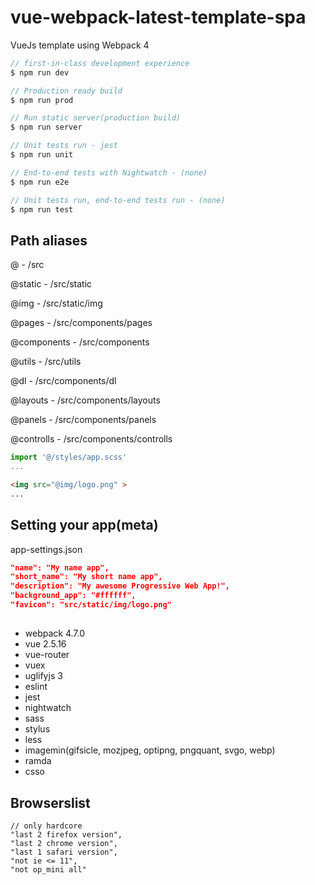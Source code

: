 # vue-webpack-latest-template-spa
VueJs template using Webpack 4

```js
// first-in-class development experience
$ npm run dev

// Production ready build
$ npm run prod

// Run static server(production build)
$ npm run server

// Unit tests run - jest
$ npm run unit

// End-to-end tests with Nightwatch - (none)
$ npm run e2e

// Unit tests run, end-to-end tests run - (none)
$ npm run test
```

## Path aliases

@ - /src

@static - /src/static

@img - /src/static/img

@pages - /src/components/pages

@components - /src/components

@utils - /src/utils

@dl - /src/components/dl

@layouts - /src/components/layouts

@panels - /src/components/panels

@controlls - /src/components/controlls

```js
import '@/styles/app.scss'
...
```
```html
<img src="@img/logo.png" >
...
```

## Setting your app(meta)

app-settings.json

```json
"name": "My name app",
"short_name": "My short name app",
"description": "My awesome Progressive Web App!",
"background_app": "#ffffff",
"favicon": "src/static/img/logo.png"
```


## 

- webpack 4.7.0
- vue 2.5.16
- vue-router
- vuex
- uglifyjs 3
- eslint
- jest
- nightwatch
- sass
- stylus
- less
- imagemin(gifsicle, mozjpeg, optipng, pngquant, svgo, webp)
- ramda
- csso

## Browserslist
```
// only hardcore
"last 2 firefox version",
"last 2 chrome version",
"last 1 safari version",
"not ie <= 11",
"not op_mini all"
```